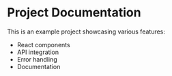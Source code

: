 # Project Documentation

This is an example project showcasing various features:
- React components
- API integration
- Error handling
- Documentation